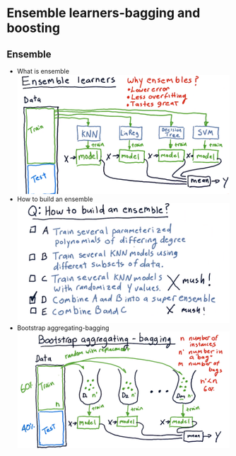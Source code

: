 # Ensemble learners-bagging and boosting
## Ensemble
- What is ensemble
    ![ensemble](https://raw.githubusercontent.com/suereey/ML4T_summer_study/main/03_screenshot/17_EnsembleLearner.PNG)
- How to build an ensemble
    ![buildensemble](https://raw.githubusercontent.com/suereey/ML4T_summer_study/main/03_screenshot/18_EnsembleLearner.PNG)
- Bootstrap aggregating-bagging
    ![bootstrap](https://raw.githubusercontent.com/suereey/ML4T_summer_study/main/03_screenshot/19_Bootstrap.PNG)